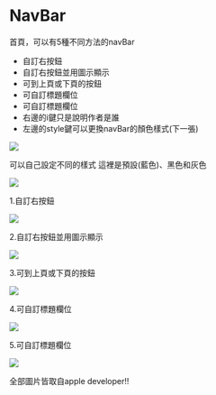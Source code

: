 NavBar
======

首頁，可以有5種不同方法的navBar
 * 自訂右按鈕
 * 自訂右按鈕並用圖示顯示
 * 可到上頁或下頁的按鈕
 * 可自訂標題欄位
 * 可自訂標題欄位
 * 右邊的i鍵只是說明作者是誰
 * 左邊的style鍵可以更換navBar的顏色樣式(下一張)

<img src="navBar1.png">


可以自己設定不同的樣式
這裡是預設(藍色)、黑色和灰色

<img src="navBar2.png"> 


1.自訂右按鈕

<img src="navBar3.png"> 


2.自訂右按鈕並用圖示顯示

<img src="navBar4.png"> 


3.可到上頁或下頁的按鈕

<img src="navBar5.png"> 


4.可自訂標題欄位

<img src="navBar6.png"> 


5.可自訂標題欄位

<img src="navBar7.png"> 

 

全部圖片皆取自apple developer!!
